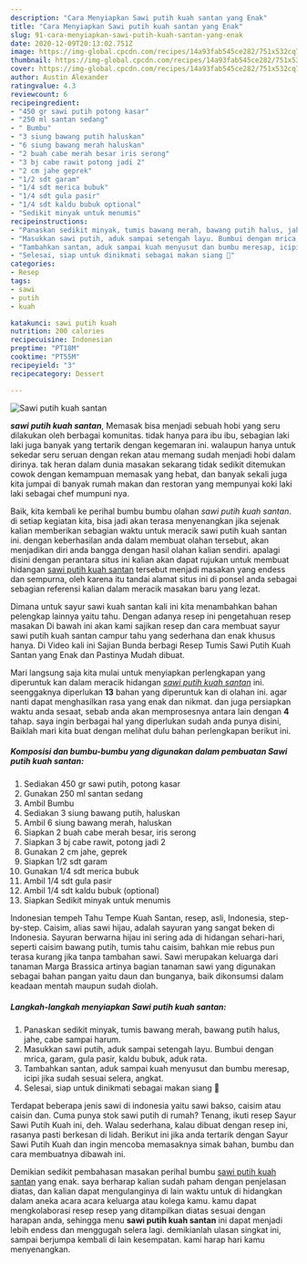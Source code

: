 ```yaml
---
description: "Cara Menyiapkan Sawi putih kuah santan yang Enak"
title: "Cara Menyiapkan Sawi putih kuah santan yang Enak"
slug: 91-cara-menyiapkan-sawi-putih-kuah-santan-yang-enak
date: 2020-12-09T20:13:02.751Z
image: https://img-global.cpcdn.com/recipes/14a93fab545ce282/751x532cq70/sawi-putih-kuah-santan-foto-resep-utama.jpg
thumbnail: https://img-global.cpcdn.com/recipes/14a93fab545ce282/751x532cq70/sawi-putih-kuah-santan-foto-resep-utama.jpg
cover: https://img-global.cpcdn.com/recipes/14a93fab545ce282/751x532cq70/sawi-putih-kuah-santan-foto-resep-utama.jpg
author: Austin Alexander
ratingvalue: 4.3
reviewcount: 6
recipeingredient:
- "450 gr sawi putih potong kasar"
- "250 ml santan sedang"
- " Bumbu"
- "3 siung bawang putih haluskan"
- "6 siung bawang merah haluskan"
- "2 buah cabe merah besar iris serong"
- "3 bj cabe rawit potong jadi 2"
- "2 cm jahe geprek"
- "1/2 sdt garam"
- "1/4 sdt merica bubuk"
- "1/4 sdt gula pasir"
- "1/4 sdt kaldu bubuk optional"
- "Sedikit minyak untuk menumis"
recipeinstructions:
- "Panaskan sedikit minyak, tumis bawang merah, bawang putih halus, jahe, cabe sampai harum."
- "Masukkan sawi putih, aduk sampai setengah layu. Bumbui dengan mrica, garam, gula pasir, kaldu bubuk, aduk rata."
- "Tambahkan santan, aduk sampai kuah menyusut dan bumbu meresap, icipi jika sudah sesuai selera, angkat."
- "Selesai, siap untuk dinikmati sebagai makan siang 🍱"
categories:
- Resep
tags:
- sawi
- putih
- kuah

katakunci: sawi putih kuah 
nutrition: 200 calories
recipecuisine: Indonesian
preptime: "PT18M"
cooktime: "PT55M"
recipeyield: "3"
recipecategory: Dessert

---
```



![Sawi putih kuah santan](https://img-global.cpcdn.com/recipes/14a93fab545ce282/751x532cq70/sawi-putih-kuah-santan-foto-resep-utama.jpg)

<b><i>sawi putih kuah santan</i></b>, Memasak bisa menjadi sebuah hobi yang seru dilakukan oleh berbagai komunitas. tidak hanya para ibu ibu, sebagian laki laki juga banyak yang tertarik dengan kegemaran ini. walaupun hanya untuk sekedar seru seruan dengan rekan atau memang sudah menjadi hobi dalam dirinya. tak heran dalam dunia masakan sekarang tidak sedikit ditemukan cowok dengan kemampuan memasak yang hebat, dan banyak sekali juga kita jumpai di banyak rumah makan dan restoran yang mempunyai koki laki laki sebagai chef mumpuni nya.

Baik, kita kembali ke perihal bumbu bumbu olahan <i>sawi putih kuah santan</i>. di setiap kegiatan kita, bisa jadi akan terasa menyenangkan jika sejenak kalian memberikan sebagian waktu untuk meracik sawi putih kuah santan ini. dengan keberhasilan anda dalam membuat olahan tersebut, akan menjadikan diri anda bangga dengan hasil olahan kalian sendiri. apalagi disini dengan perantara situs ini kalian akan dapat rujukan untuk membuat hidangan <u>sawi putih kuah santan</u> tersebut menjadi masakan yang endess dan sempurna, oleh karena itu tandai alamat situs ini di ponsel anda sebagai sebagian referensi kalian dalam meracik masakan baru yang lezat.

Dimana untuk sayur sawi kuah santan kali ini kita menambahkan bahan pelengkap lainnya yaitu tahu. Dengan adanya resep ini pengetahuan resep masakan Di bawah ini akan kami sajikan resep dan cara membuat sayur sawi putih kuah santan campur tahu yang sederhana dan enak khusus hanya. Di Video kali ini Sajian Bunda berbagi Resep Tumis Sawi Putih Kuah Santan yang Enak dan Pastinya Mudah dibuat.


Mari langsung saja kita mulai untuk menyiapkan perlengkapan yang diperuntuk kan dalam meracik hidangan <u><i>sawi putih kuah santan</i></u> ini. seenggaknya diperlukan <b>13</b> bahan yang diperuntuk kan di olahan ini. agar nanti dapat menghasilkan rasa yang enak dan nikmat. dan juga persiapkan waktu anda sesaat, sebab anda akan memprosesnya antara lain dengan <b>4</b> tahap. saya ingin berbagai hal yang diperlukan sudah anda punya disini, Baiklah mari kita buat dengan melihat dulu bahan perlengkapan berikut ini.

<!--inarticleads1-->

##### Komposisi dan bumbu-bumbu yang digunakan dalam pembuatan Sawi putih kuah santan:

1. Sediakan 450 gr sawi putih, potong kasar
1. Gunakan 250 ml santan sedang
1. Ambil  Bumbu
1. Sediakan 3 siung bawang putih, haluskan
1. Ambil 6 siung bawang merah, haluskan
1. Siapkan 2 buah cabe merah besar, iris serong
1. Siapkan 3 bj cabe rawit, potong jadi 2
1. Gunakan 2 cm jahe, geprek
1. Siapkan 1/2 sdt garam
1. Gunakan 1/4 sdt merica bubuk
1. Ambil 1/4 sdt gula pasir
1. Ambil 1/4 sdt kaldu bubuk (optional)
1. Siapkan Sedikit minyak untuk menumis


Indonesian tempeh Tahu Tempe Kuah Santan, resep, asli, Indonesia, step-by-step. Caisim, alias sawi hijau, adalah sayuran yang sangat beken di Indonesia. Sayuran berwarna hijau ini sering ada di hidangan sehari-hari, seperti caisim bawang putih, tumis tahu caisim, bahkan mie rebus pun terasa kurang jika tanpa tambahan sawi. Sawi merupakan keluarga dari tanaman Marga Brassica artinya bagian tanaman sawi yang digunakan sebagai bahan pangan yaitu daun dan bunganya, baik dikonsumsi dalam keadaan mentah maupun sudah diolah. 

<!--inarticleads2-->

##### Langkah-langkah menyiapkan Sawi putih kuah santan:

1. Panaskan sedikit minyak, tumis bawang merah, bawang putih halus, jahe, cabe sampai harum.
1. Masukkan sawi putih, aduk sampai setengah layu. Bumbui dengan mrica, garam, gula pasir, kaldu bubuk, aduk rata.
1. Tambahkan santan, aduk sampai kuah menyusut dan bumbu meresap, icipi jika sudah sesuai selera, angkat.
1. Selesai, siap untuk dinikmati sebagai makan siang 🍱


Terdapat beberapa jenis sawi di indonesia yaitu sawi bakso, caisim atau caisin dan. Cuma punya stok sawi putih di rumah? Tenang, ikuti resep Sayur Sawi Putih Kuah ini, deh. Walau sederhana, kalau dibuat dengan resep ini, rasanya pasti berkesan di lidah. Berikut ini jika anda tertarik dengan Sayur Sawi Putih Kuah dan ingin mencoba memasaknya simak bahan, bumbu dan cara membuatnya dibawah ini. 

Demikian sedikit pembahasan masakan perihal bumbu <u>sawi putih kuah santan</u> yang enak. saya berharap kalian sudah paham dengan penjelasan diatas, dan kalian dapat mengulanginya di lain waktu untuk di hidangkan dalam aneka acara acara keluarga atau kolega kamu. kamu dapat mengkolaborasi resep resep yang ditampilkan diatas sesuai dengan harapan anda, sehingga menu <b>sawi putih kuah santan</b> ini dapat menjadi lebih endess dan menggugah selera lagi. demikianlah ulasan singkat ini, sampai berjumpa kembali di lain kesempatan. kami harap hari kamu menyenangkan.
